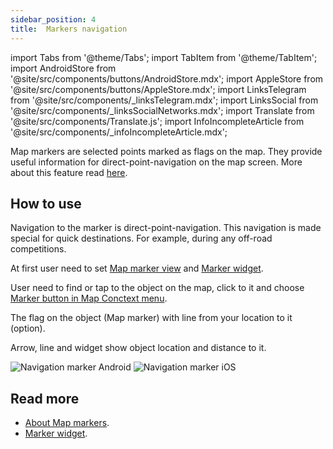 ```yaml
---
sidebar_position: 4
title:  Markers navigation
---
```


import Tabs from '@theme/Tabs';
import TabItem from '@theme/TabItem';
import AndroidStore from '@site/src/components/buttons/AndroidStore.mdx';
import AppleStore from '@site/src/components/buttons/AppleStore.mdx';
import LinksTelegram from '@site/src/components/_linksTelegram.mdx';
import LinksSocial from '@site/src/components/_linksSocialNetworks.mdx';
import Translate from '@site/src/components/Translate.js';
import InfoIncompleteArticle from '@site/src/components/_infoIncompleteArticle.mdx';

<InfoIncompleteArticle/>

Map markers are selected points marked as flags on the map. They provide useful information for direct-point-navigation on the map screen. More about this feature read [here](../personal/markers.md).

## How to use

Navigation to the marker is direct-point-navigation. This navigation is made special for quick destinations. For example, during any off-road competitions.

At first user need to set [Map marker view](../personal/markers.md) and [Marker widget](../widgets/markers.md).

User need to find or tap to the object on the map, click to it and choose [Marker button in Map Conctext menu](../map/map-context-menu.md#add--edit-marker).

The flag on the object (Map marker) with line from your location to it (option).

Arrow, line and widget show object location and distance to it.

![Navigation marker Android](@site/static/img/navigation/marker/navigation_marker_android.png) ![Navigation marker iOS](@site/static/img/navigation/marker/navigation_marker_ios.png)


## Read more

- [About Map markers](../personal/markers.md).
- [Marker widget](../widgets/markers.md).